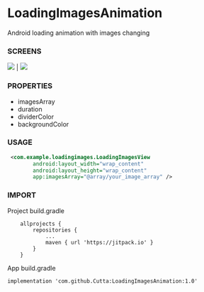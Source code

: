 # LoadingImagesAnimation
Android loading animation with images changing


### SCREENS

![](https://raw.githubusercontent.com/Cutta/LoadingImagesAnimation/master/gifs/ezgif-1-5f0618240d.gif)  |  ![](https://raw.githubusercontent.com/Cutta/LoadingImagesAnimation/master/gifs/ezgif-1-9350f2aa6c.gif)

### PROPERTIES
- imagesArray
- duration
- dividerColor
- backgroundColor

### USAGE

``` xml
 <com.example.loadingimages.LoadingImagesView
        android:layout_width="wrap_content"
        android:layout_height="wrap_content"
        app:imagesArray="@array/your_image_array" />

```
### IMPORT

Project build.gradle
```
	allprojects {
		repositories {
			...
			maven { url 'https://jitpack.io' }
		}
	}
```

App build.gradle
```
implementation 'com.github.Cutta:LoadingImagesAnimation:1.0'
```
